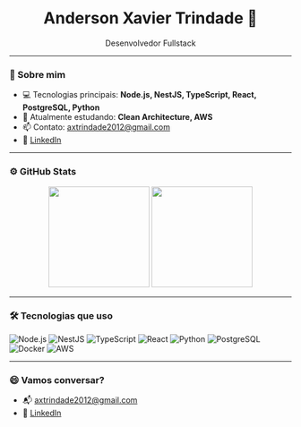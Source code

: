 <h1 align="center">Anderson Xavier Trindade 👋</h1>

<p align="center">
  Desenvolvedor Fullstack
</p>

---

### 🧠 Sobre mim

- 💻 Tecnologias principais: **Node.js, NestJS, TypeScript, React, PostgreSQL, Python**
- 🌱 Atualmente estudando: **Clean Architecture, AWS**
- 📫 Contato: axtrindade2012@gmail.com
- 🔗 [LinkedIn](https://www.linkedin.com/in/anderson-xavier-trindade/)

---

### ⚙️ GitHub Stats

<div align="center">
  <img height="180em" src="https://github-readme-stats.vercel.app/api?username=andersonxtrindade&show_icons=true&theme=radical&include_all_commits=true&count_private=true"/>
  <img height="180em" src="https://github-readme-stats.vercel.app/api/top-langs/?username=andersonxtrindade&layout=compact&langs_count=5&theme=radical"/>
</div>

---

### 🛠️ Tecnologias que uso

![Node.js](https://img.shields.io/badge/-Node.js-333?style=for-the-badge&logo=node.js)
![NestJS](https://img.shields.io/badge/-NestJS-E0234E?style=for-the-badge&logo=nestjs&logoColor=white)
![TypeScript](https://img.shields.io/badge/-TypeScript-007ACC?style=for-the-badge&logo=typescript)
![React](https://img.shields.io/badge/-React-20232A?style=for-the-badge&logo=react)
![Python](https://img.shields.io/badge/-Python-3776AB?style=for-the-badge&logo=python&logoColor=white)
![PostgreSQL](https://img.shields.io/badge/-PostgreSQL-336791?style=for-the-badge&logo=postgresql&logoColor=white)
![Docker](https://img.shields.io/badge/-Docker-2496ED?style=for-the-badge&logo=docker)
![AWS](https://img.shields.io/badge/-AWS-232F3E?style=for-the-badge&logo=amazon-aws)

---

### 😄 Vamos conversar?

- 📬 axtrindade2012@gmail.com  
- 💼 [LinkedIn](https://www.linkedin.com/in/anderson-xavier-trindade/)
